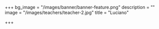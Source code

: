 +++
bg_image = "/images/banner/banner-feature.png"
description = ""
image = "/images/teachers/teacher-2.jpg"
title = "Luciano"

+++
